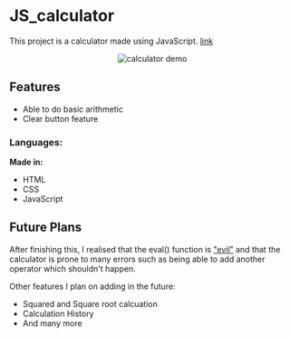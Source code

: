 # JS_calculator

This project is a calculator made using JavaScript.
[link](https://bt521.github.io/js_calculator/)

<p align="center">
<img src="https://media.giphy.com/media/tlp41yjqar3zIKrGmx/giphy.gif" alt="calculator demo">
</p>

## Features

- Able to do basic arithmetic
- Clear button feature

### Languages:

**Made in:**

- HTML
- CSS
- JavaScript

## Future Plans

After finishing this, I realised that the eval() function is ["evil"](https://developer.mozilla.org/en-US/docs/Web/JavaScript/Reference/Global_Objects/eval#never_use_eval!) and that the calculator is prone to many errors such as being able to add another operator which shouldn't happen.

Other features I plan on adding in the future:

- Squared and Square root calcuation
- Calculation History
- And many more

